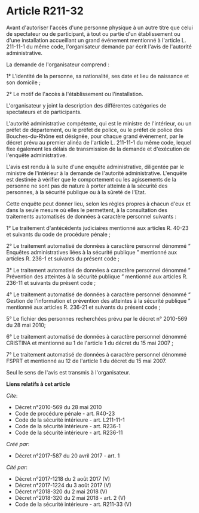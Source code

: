 # Article R211-32

Avant d'autoriser l'accès d'une personne physique à un autre titre que celui de spectateur ou de participant, à tout ou
partie d'un établissement ou d'une installation accueillant un grand événement mentionné à l'article L. 211-11-1 du même
code, l'organisateur demande par écrit l'avis de l'autorité administrative. 

La demande de l'organisateur comprend : 

1° L'identité de la personne, sa nationalité, ses date et lieu de naissance et son domicile ; 

2° Le motif de l'accès à l'établissement ou l'installation. 

L'organisateur y joint la description des différentes catégories de spectateurs et de participants. 

L'autorité administrative compétente, qui est le ministre de l'intérieur, ou un préfet de département, ou le préfet de
police, ou le préfet de police des Bouches-du-Rhône est désignée, pour chaque grand événement, par le décret prévu au premier
alinéa de l'article L. 211-11-1 du même code, lequel fixe également les délais de transmission de la demande et d'exécution
de l'enquête administrative. 

L'avis est rendu à la suite d'une enquête administrative, diligentée par le ministre de l'intérieur à la demande de
l'autorité administrative. L'enquête est destinée à vérifier que le comportement ou les agissements de la personne ne sont
pas de nature à porter atteinte à la sécurité des personnes, à la sécurité publique ou à la sûreté de l'Etat. 

Cette enquête peut donner lieu, selon les règles propres à chacun d'eux et dans la seule mesure où elles le permettent, à la
consultation des traitements automatisés de données à caractère personnel suivants : 

1° Le traitement d'antécédents judiciaires mentionné aux articles R. 40-23 et suivants du code de procédure pénale ; 

2° Le traitement automatisé de données à caractère personnel dénommé “ Enquêtes administratives liées à la sécurité publique
” mentionné aux articles R. 236-1 et suivants du présent code ; 

3° Le traitement automatisé de données à caractère personnel dénommé “ Prévention des atteintes à la sécurité publique ”
mentionné aux articles R. 236-11 et suivants du présent code ; 

4° Le traitement automatisé de données à caractère personnel dénommé “ Gestion de l'information et prévention des atteintes à
la sécurité publique ” mentionné aux articles R. 236-21 et suivants du présent code ; 

5° Le fichier des personnes recherchées prévu par le décret n° 2010-569 du 28 mai 2010; 

6° Le traitement automatisé de données à caractère personnel dénommé CRISTINA et mentionné au 1 de l'article 1 du décret du
15 mai 2007 ; 

7° Le traitement automatisé de données à caractère personnel dénommé FSPRT et mentionné au 12 de l'article 1 du décret du 15
mai 2007. 

Seul le sens de l'avis est transmis à l'organisateur.

**Liens relatifs à cet article**

_Cite_:

  - Décret n°2010-569 du 28 mai 2010
  - Code de procédure pénale - art. R40-23
  - Code de la sécurité intérieure - art. L211-11-1
  - Code de la sécurité intérieure - art. R236-1
  - Code de la sécurité intérieure - art. R236-11

_Créé par_:

  - Décret n°2017-587 du 20 avril 2017 - art. 1

_Cité par_:

  - Décret n°2017-1218 du 2 août 2017 (V)
  - Décret n°2017-1224 du 3 août 2017 (V)
  - Décret n°2018-320 du 2 mai 2018 (V)
  - Décret n°2018-320 du 2 mai 2018 - art. 2 (V)
  - Code de la sécurité intérieure - art. R211-33 (V)
